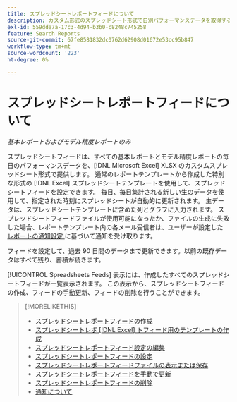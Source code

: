 ```yaml
---
title: スプレッドシートレポートフィードについて
description: カスタム形式のスプレッドシート形式で日別パフォーマンスデータを取得する方法を説明します。
exl-id: 559dde7a-17c3-4d94-b3b0-c8248c745258
feature: Search Reports
source-git-commit: 67fe8581832dc0762d62908d01672e53cc95b847
workflow-type: tm+mt
source-wordcount: '223'
ht-degree: 0%

---
```


# スプレッドシートレポートフィードについて

*基本レポートおよびモデル精度レポートのみ*

スプレッドシートフィードは、すべての基本レポートとモデル精度レポートの毎日のパフォーマンスデータを、[!DNL Microsoft Excel] XLSX のカスタムスプレッドシート形式で提供します。 通常のレポートテンプレートから作成した特別な形式の [!DNL Excel] スプレッドシートテンプレートを使用して、スプレッドシートフィードを設定できます。 毎日、毎日集計される新しい生のデータを使用して、指定された時刻にスプレッドシートが自動的に更新されます。 生データは、スプレッドシートテンプレートに含めた列とグラフに入力されます。 スプレッドシートフィードファイルが使用可能になったか、ファイルの生成に失敗した場合、レポートテンプレート内の各メール受信者は、ユーザーが設定した [ レポートの通知設定 ](/help/search-social-commerce/notifications/notification-about.md) に基づいて通知を受け取ります。

フィードを設定して、過去 90 日間のデータまで更新できます。以前の既存データはすべて残り、蓄積が続きます。

[!UICONTROL Spreadsheets Feeds] 表示には、作成したすべてのスプレッドシートフィードが一覧表示されます。 この表示から、スプレッドシートフィードの作成、フィードの手動更新、フィードの削除を行うことができます。

>[!MORELIKETHIS]
>
>* [ スプレッドシートレポートフィードの作成 ](spreadsheet-feed-create.md)
>* [ スプレッドシートレポ  [!DNL Excel]  トフィード用のテンプレートの作成 ](spreadsheet-feed-create-excel-template.md)
>* [ スプレッドシートレポートフィード設定の編集 ](spreadsheet-feed-edit.md)
>* [ スプレッドシートレポートフィードの設定 ](spreadsheet-feed-settings.md)
>* [ スプレッドシートレポートフィードファイルの表示または保存 ](spreadsheet-feed-view-or-save.md)
>* [ スプレッドシートレポートフィードを手動で更新 ](spreadsheet-feed-refresh.md)
>* [ スプレッドシートレポートフィードの削除 ](spreadsheet-feed-delete.md)
>* [ 通知について ](/help/search-social-commerce/notifications/notification-about.md)
